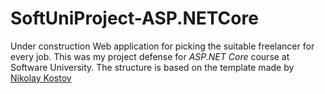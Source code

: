 # SoftUniProject-ASP.NETCore
Under construction
Web application for picking the suitable freelancer for every job. This was my project defense for *ASP.NET Core* course at Software University. The structure is based on the template made by [Nikolay Kostov](https://github.com/NikolayIT)
